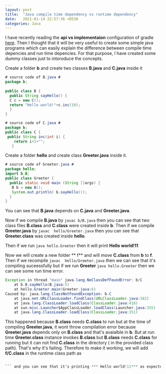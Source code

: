 ```yaml
---
layout: post
title:  "Java compile time dependency vs runtime dependency"
date:   2021-01-14 22:57:36 +0530
categories: Java 
---
```

I have recently reading the **api vs implementaion** configuration of gradle [here][gradle-apiimple]. Then I thought that it will be very useful to create  some simple java programs which can easily explain the difference between compile time depencies and run time depencies. For that purpose, I have created some dummy
classes just to intoroduce the concepts.

[gradle-apiimple]: https://tomgregory.com/how-to-use-gradle-api-vs-implementation-dependencies-with-the-java-library-plugin/

Create a folder  **b** and create two classes **B.java** and **C.java** inside it


```java
# source code of B.java #
package b;
  
public class B {
  public String sayHello() {
  C c = new C();
  return "Hello world!"+c.inc(10);
  }
}
```
```java
# source code of C.java #
package b;
public class C {
 public String inc(int i) {
    return i+1+"";
   }

```

Create a folder  **hello** and create class **Greeter.java** inside it.


```java
# source code of Greeter.java #
package hello;
import b.B;
public class Greeter {
  public static void main (String []args) {
   B b = new B();
   System.out.println( b.sayHello());
  }
}
```

You can see that **B.java** depends on **C.java** and **Greeter.java**.

Now if we compile **B.java** by ```javac b/B.java```  then you can see that two class files **B.class** and **C.class** were created inside **b**.
Then if we compile **Greeter.java** by ```javac  hello/Greeter.java``` then you can see that **Greeter.class** was created inside **hello**.

Then if we run  ```java hello.Greeter``` then  it will print **Hello world!11**

Now we will create a new folder ** f** and will move **C.class** from **b** to **f**.
Then if we recompile ```javac  hello/Greeter.java```  then we can see that it's compiling suceessfully but if we run **Greeter**
 ```java hello.Greeter``` then we can see some run time error.

``` java
Exception in thread "main" java.lang.NoClassDefFoundError: b/C
	at b.B.sayHello(B.java:5)
	at hello.Greeter.main(Greeter.java:6)
Caused by: java.lang.ClassNotFoundException: b.C
	at java.net.URLClassLoader.findClass(URLClassLoader.java:382)
	at java.lang.ClassLoader.loadClass(ClassLoader.java:418)
	at sun.misc.Launcher$AppClassLoader.loadClass(Launcher.java:355)
	at java.lang.ClassLoader.loadClass(ClassLoader.java:351)
```
 This happened because **B.class** needs **C.class** to run but at the time 
 of compiling **Greeter.java**, it wont throw compilation error because **Greeter.java** depends only on **B.class** and that's avaialble in **b**.
 But at run time  **Greeter.class** instance invokes **B.class**  but **B.class** needs **C.class** for running but it can not find **C.class** in the directory ( in the provided class path).
 That's why it's failing. Therefore to make it working, we will add  **f/C.class** in the runtime class path as
 ``` java -cp f:.  hello.Greeter

``` and you can see that it's printing *** Hello world!11*** as expected
 
